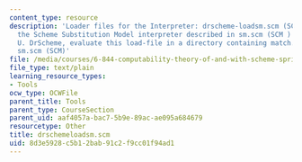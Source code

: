 ```yaml
---
content_type: resource
description: 'Loader files for the Interpreter: drscheme-loadsm.scm (SCM): To run
  the Scheme Substitution Model interpreter described in sm.scm (SCM ) using Rice
  U. DrScheme, evaluate this load-file in a directory containing match.scm (SCM) and
  sm.scm (SCM)'
file: /media/courses/6-844-computability-theory-of-and-with-scheme-spring-2003/8d3e5928c5b12bab91c2f9cc01f94ad1_drschemeloadsm.scm
file_type: text/plain
learning_resource_types:
- Tools
ocw_type: OCWFile
parent_title: Tools
parent_type: CourseSection
parent_uid: aaf4057a-bac7-5b9e-89ac-ae095a684679
resourcetype: Other
title: drschemeloadsm.scm
uid: 8d3e5928-c5b1-2bab-91c2-f9cc01f94ad1
---
```

